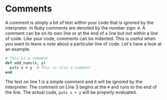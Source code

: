 # Comments

A comment is simply a bit of text within your code that is ignored by the interpreter. In Ruby comments are denoted by the number sign: `#`. A comment can be on its own line or at the end of a line but *not* within a line of code. Like your code, comments can be indented. This is useful when you want to leave a note about a particular line of code. Let's have a look at an example.

```ruby
# This is a comment
def add_nums(x, y)
  puts x + y  # This is also a comment
end
```

The text on line 1 is a simple comment and it will be ignored by the interpreter. The comment on Line 3 begins at the `#` and runs to the end of the line. The actual code, `puts x + y` will be properly evaluated.
